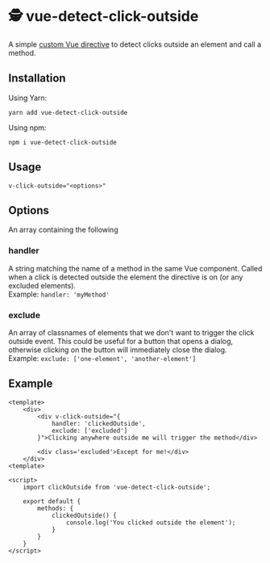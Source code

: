 # 🕵 vue-detect-click-outside

A simple [custom Vue directive](https://vuejs.org/v2/guide/custom-directive.html) to detect clicks outside an element
and call a method.

## Installation
Using Yarn:

    yarn add vue-detect-click-outside

Using npm:

    npm i vue-detect-click-outside

## Usage
    v-click-outside="<options>"

## Options
An array containing the following

### handler
A string matching the name of a method in the same Vue component. Called when a click is detected outside the element
the directive is on (or any excluded elements).  
Example: `handler: 'myMethod'`

### exclude
An array of classnames of elements that we don't want to trigger the click outside event. This could be useful for a
button that opens a dialog, otherwise clicking on the button will immediately close the dialog.  
Example: `exclude: ['one-element', 'another-element']`

## Example
    <template>
        <div>
            <div v-click-outside="{
                handler: 'clickedOutside',
                exclude: ['excluded']
            }">Clicking anywhere outside me will trigger the method</div>

            <div class='excluded'>Except for me!</div>
        </div>
    <template>

    <script>
        import clickOutside from 'vue-detect-click-outside';
    
        export default {
            methods: {
                clickedOutside() {
                    console.log('You clicked outside the element');
                }
            }
        }
    </script>